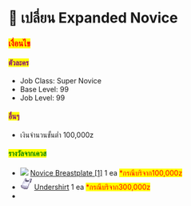 # 📔 เปลี่ยน Expanded Novice

### <mark style="color:red;">เงื่อนไข</mark>

#### <mark style="color:purple;">ตัวละคร</mark>

* Job Class: Super Novice
* Base Level: 99
* Job Level: 99

#### <mark style="color:purple;">อื่นๆ</mark>

* เงินจำนวนขั้นต่ำ 100,000z

#### <mark style="color:green;">รางวัลจากเควส</mark>

* ![](../.gitbook/assets/novice\_breastplate.png) [Novice Breastplate \[1\]](https://www.divine-pride.net/database/item/2340/novice-breastplate-1) 1 ea <mark style="color:red;">\*กรณีบริจาก100,000z</mark>
* ![](../.gitbook/assets/undershirt.png) [Undershirt](https://www.divine-pride.net/database/item/2522/undershirt) 1 ea <mark style="color:red;">\*กรณีบริจาก300,000z</mark>
*
